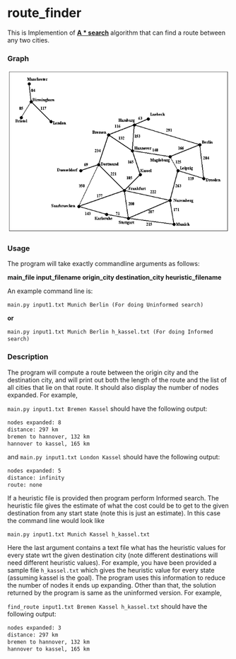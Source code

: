 # route_finder
This is Implemention of **[A * search](https://en.wikipedia.org/wiki/A*_search_algorithm)** algorithm that can find a route between any two cities. 

### Graph ###

![graph-view](./graph.PNG)


### Usage ###

The program will take exactly commandline arguments as follows:


**main_file input_filename origin_city destination_city heuristic_filename**

An example command line is:

``` 
main.py input1.txt Munich Berlin (For doing Uninformed search) 
```
**or**
```
main.py input1.txt Munich Berlin h_kassel.txt (For doing Informed search) 
```

### Description ###

The program will compute a route between the origin city and the destination city, and will print out both the length of the route and the list of all cities that lie on that route. It should also display the number of nodes expanded. For example,

```main.py input1.txt Bremen Kassel```
should have the following output:
```
nodes expanded: 8
distance: 297 km
bremen to hannover, 132 km
hannover to kassel, 165 km 
```
and
```main.py input1.txt London Kassel```
should have the following output:
```
nodes expanded: 5
distance: infinity
route: none
```

If a heuristic file is provided then program perform Informed search. The heuristic file gives the estimate of what the cost could be to get to the given destination from any start state (note this is just an estimate). In this case the command line would look like

```
main.py input1.txt Munich Kassel h_kassel.txt
```

Here the last argument contains a text file what has the heuristic values for every state wrt the given destination city (note different destinations will need different heuristic values). For example, you have been provided a sample file `h_kassel.txt` which gives the heuristic value for every state (assuming kassel is the goal). The program uses this information to reduce the number of nodes it ends up expanding. Other than that, the solution returned by the program is same as the uninformed version. For example,

```find_route input1.txt Bremen Kassel h_kassel.txt``` should have the following output:

```
nodes expanded: 3
distance: 297 km
bremen to hannover, 132 km
hannover to kassel, 165 km 
```

